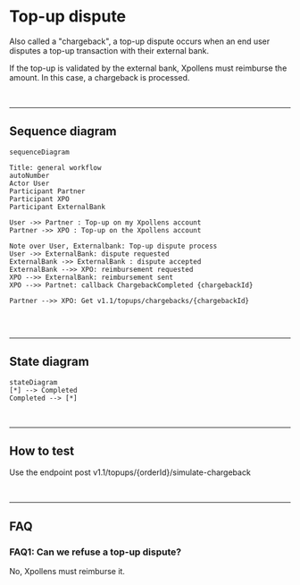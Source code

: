 # Top-up dispute
Also called a "chargeback", a top-up dispute occurs when an end user disputes a top-up transaction with their external bank.

If the top-up is validated by the external bank, Xpollens must reimburse the amount. In this case, a chargeback is processed.

<br/>

* * *

## Sequence diagram
```mermaid
sequenceDiagram

Title: general workflow
autoNumber
Actor User
Participant Partner
Participant XPO
Participant ExternalBank

User ->> Partner : Top-up on my Xpollens account
Partner ->> XPO : Top-up on the Xpollens account

Note over User, Externalbank: Top-up dispute process
User ->> ExternalBank: dispute requested
ExternalBank ->> ExternalBank : dispute accepted
ExternalBank -->> XPO: reimbursement requested
XPO -->> ExternalBank: reimbursement sent
XPO -->> Partnet: callback ChargebackCompleted {chargebackId}

Partner -->> XPO: Get v1.1/topups/chargebacks/{chargebackId}


```

<br/>

* * *
## State diagram

```mermaid
stateDiagram
[*] --> Completed
Completed --> [*]

```

<br/>

* * *

## How to test
Use the endpoint post v1.1/topups/{orderId}/simulate-chargeback

<br/>

* * *

## FAQ
### FAQ1: Can we refuse a top-up dispute?
No, Xpollens must reimburse it.